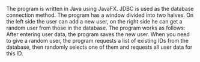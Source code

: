 The program is written in Java using JavaFX. JDBC is used as the database connection method. The program has a window divided into two halves. On the left side the user can add a new user, on the right side he can get a random user from those in the database.
The program works as follows:
After entering user data, the program saves the new user. When you need to give a random user, the program requests a list of existing IDs from the database, then randomly selects one of them and requests all user data for this ID.
